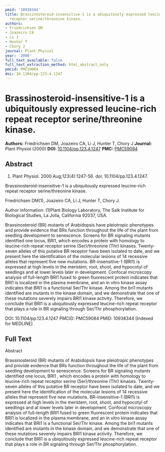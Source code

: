 ```yaml
---
pmid: '10938344'
title: Brassinosteroid-insensitive-1 is a ubiquitously expressed leucine-rich repeat
  receptor serine/threonine kinase.
authors:
- Friedrichsen DM
- Joazeiro CA
- Li J
- Hunter T
- Chory J
journal: Plant Physiol
year: '2000'
full_text_available: false
full_text_extraction_method: html_abstract_only
pmcid: PMC59084
doi: 10.1104/pp.123.4.1247
---
```


# Brassinosteroid-insensitive-1 is a ubiquitously expressed leucine-rich repeat receptor serine/threonine kinase.
**Authors:** Friedrichsen DM, Joazeiro CA, Li J, Hunter T, Chory J
**Journal:** Plant Physiol (2000)
**DOI:** [10.1104/pp.123.4.1247](https://doi.org/10.1104/pp.123.4.1247)
**PMC:** [PMC59084](https://www.ncbi.nlm.nih.gov/pmc/articles/PMC59084/)

## Abstract

1. Plant Physiol. 2000 Aug;123(4):1247-56. doi: 10.1104/pp.123.4.1247.

Brassinosteroid-insensitive-1 is a ubiquitously expressed leucine-rich repeat 
receptor serine/threonine kinase.

Friedrichsen DM(1), Joazeiro CA, Li J, Hunter T, Chory J.

Author information:
(1)Plant Biology Laboratory, The Salk Institute for Biological Studies, La 
Jolla, California 92037, USA.

Brassinosteroid (BR) mutants of Arabidopsis have pleiotropic phenotypes and 
provide evidence that BRs function throughout the life of the plant from 
seedling development to senescence. Screens for BR signaling mutants identified 
one locus, BRI1, which encodes a protein with homology to leucine-rich repeat 
receptor serine (Ser)/threonine (Thr) kinases. Twenty-seven alleles of this 
putative BR receptor have been isolated to date, and we present here the 
identification of the molecular lesions of 14 recessive alleles that represent 
five new mutations. BR-insensitive-1 (BRI1) is expressed at high levels in the 
meristem, root, shoot, and hypocotyl of seedlings and at lower levels later in 
development. Confocal microscopy analysis of full-length BRI1 fused to green 
fluorescent protein indicates that BRI1 is localized in the plasma membrane, and 
an in vitro kinase assay indicates that BRI1 is a functional Ser/Thr kinase. 
Among the bri1 mutants identified are mutants in the kinase domain, and we 
demonstrate that one of these mutations severely impairs BRI1 kinase activity. 
Therefore, we conclude that BRI1 is a ubiquitously expressed leucine-rich repeat 
receptor that plays a role in BR signaling through Ser/Thr phosphorylation.

DOI: 10.1104/pp.123.4.1247
PMCID: PMC59084
PMID: 10938344 [Indexed for MEDLINE]

## Full Text

Abstract

Brassinosteroid (BR) mutants of Arabidopsis have pleiotropic phenotypes and provide evidence that BRs function throughout the life of the plant from seedling development to senescence. Screens for BR signaling mutants identified one locus, BRI1 , which encodes a protein with homology to leucine-rich repeat receptor serine (Ser)/threonine (Thr) kinases. Twenty-seven alleles of this putative BR receptor have been isolated to date, and we present here the identification of the molecular lesions of 14 recessive alleles that represent five new mutations. BR-insensitive-1 (BRI1) is expressed at high levels in the meristem, root, shoot, and hypocotyl of seedlings and at lower levels later in development. Confocal microscopy analysis of full-length BRI1 fused to green fluorescent protein indicates that BRI1 is localized in the plasma membrane, and an in vitro kinase assay indicates that BRI1 is a functional Ser/Thr kinase. Among the bri1 mutants identified are mutants in the kinase domain, and we demonstrate that one of these mutations severely impairs BRI1 kinase activity. Therefore, we conclude that BRI1 is a ubiquitously expressed leucine-rich repeat receptor that plays a role in BR signaling through Ser/Thr phosphorylation.
